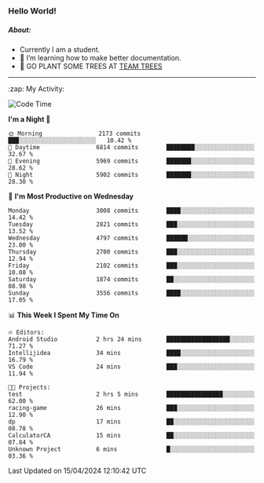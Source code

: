### Hello World!

##### About:
- Currently I am a student.
- 🌱 I’m learning how to make better documentation.
- 🌱 GO PLANT SOME TREES AT [TEAM TREES](https://teamtrees.org/)

---
  <summary>:zap: My Activity:</summary>
  
<!--START_SECTION:waka-->
![Code Time](http://img.shields.io/badge/Code%20Time-1%2C315%20hrs%204%20mins-blue)

**I'm a Night 🦉** 

```text
🌞 Morning                2173 commits        ███░░░░░░░░░░░░░░░░░░░░░░   10.42 % 
🌆 Daytime                6814 commits        ████████░░░░░░░░░░░░░░░░░   32.67 % 
🌃 Evening                5969 commits        ███████░░░░░░░░░░░░░░░░░░   28.62 % 
🌙 Night                  5902 commits        ███████░░░░░░░░░░░░░░░░░░   28.30 % 
```
📅 **I'm Most Productive on Wednesday** 

```text
Monday                   3008 commits        ████░░░░░░░░░░░░░░░░░░░░░   14.42 % 
Tuesday                  2821 commits        ███░░░░░░░░░░░░░░░░░░░░░░   13.52 % 
Wednesday                4797 commits        ██████░░░░░░░░░░░░░░░░░░░   23.00 % 
Thursday                 2700 commits        ███░░░░░░░░░░░░░░░░░░░░░░   12.94 % 
Friday                   2102 commits        ███░░░░░░░░░░░░░░░░░░░░░░   10.08 % 
Saturday                 1874 commits        ██░░░░░░░░░░░░░░░░░░░░░░░   08.98 % 
Sunday                   3556 commits        ████░░░░░░░░░░░░░░░░░░░░░   17.05 % 
```


📊 **This Week I Spent My Time On** 

```text
🔥 Editors: 
Android Studio           2 hrs 24 mins       ██████████████████░░░░░░░   71.27 % 
Intellijidea             34 mins             ████░░░░░░░░░░░░░░░░░░░░░   16.79 % 
VS Code                  24 mins             ███░░░░░░░░░░░░░░░░░░░░░░   11.94 % 

🐱‍💻 Projects: 
test                     2 hrs 5 mins        ████████████████░░░░░░░░░   62.00 % 
racing-game              26 mins             ███░░░░░░░░░░░░░░░░░░░░░░   12.90 % 
dp                       17 mins             ██░░░░░░░░░░░░░░░░░░░░░░░   08.78 % 
CalculatorCA             15 mins             ██░░░░░░░░░░░░░░░░░░░░░░░   07.84 % 
Unknown Project          6 mins              █░░░░░░░░░░░░░░░░░░░░░░░░   03.36 % 
```


 Last Updated on 15/04/2024 12:10:42 UTC
<!--END_SECTION:waka-->
